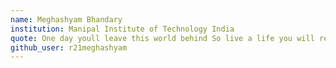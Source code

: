 ```yaml
---
name: Meghashyam Bhandary
institution: Manipal Institute of Technology India
quote: One day youll leave this world behind So live a life you will remember
github_user: r21meghashyam
---
```

